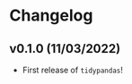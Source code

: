 # Changelog

<!--next-version-placeholder-->

## v0.1.0 (11/03/2022)

- First release of `tidypandas`!